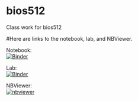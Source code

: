 # bios512
Class work for bios512

#Here are links to the notebook, lab, and NBViewer. 

Notebook:  
[![Binder](https://mybinder.org/badge_logo.svg)](https://mybinder.org/v2/gh/chuckpr/BIOS512-binder/main?urlpath=git-pull%3Frepo%3Dhttps%253A%252F%252Fgithub.com%252Fchuckpr%252FBIOS512%26urlpath%3Dtree%252FBIOS512%252F%252F%26branch%3Dmain)

Lab:  
[![Binder](https://mybinder.org/badge_logo.svg)](https://mybinder.org/v2/gh/sarabryk/BIOS512-binder/main?urlpath=git-pull%3Frepo%3Dhttps%253A%252F%252Fgithub.com%252Fchuckpr%252FBIOS512%26urlpath%3Dlab%252Ftree%252FBIOS512%252F%252F%26branch%3Dmain)

NBViewer:  
[![nbviewer](https://raw.githubusercontent.com/jupyter/design/master/logos/Badges/nbviewer_badge.svg)](https://nbviewer.jupyter.org/github/sarabryk/BIOS512/tree/main/)
